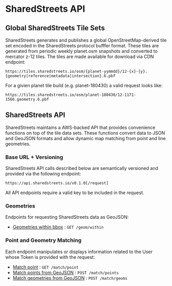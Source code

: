 # SharedStreets API

## Global SharedStreets Tile Sets

SharedStreets generates and publishes a global OpenStreetMap-derived tile set encoded in the SharedStreets protocol bufffer format. These tiles are generated from periodic weekly planet.osm snapshots and converted to mercator z-12 tiles. The tiles are made available for download via CDN endpoint:

`https://tiles.sharedstreets.io/osm/{planet-yymmdd}/12-{x}-{y}.{geometry|reference|metadata|intersection}.6.pbf` 

For a givien planet tile build (e.g. planet-180430) a valid request looks like:

`https://tiles.sharedstreets.io/osm/planet-180430/12-1171-1566.geometry.6.pbf`




## SharedStreets API 

SharedStreets maintains a AWS-backed API that provides convenience functions on top of the tile data sets. These functions convert data to JSON and GeoJSON formats and allow dynamic map matching from point and line geometries. 

### Base URL + Versioning
SharedStreets API calls described below are semantically versioned and provided via the following endpoint:

`https://api.sharedstreets.io/v0.1.0[/request]`

All API endpoints require a valid key to be included in the request.

### Geometries

Endpoints for requesting SharedStreets data as GeoJSON:

* [Geometries within bbox](geom/within.md) : `GET /geom/within`


### Point and Geometry Matching

Each endpoint manipulates or displays information related to the User whose
Token is provided with the request:

* [Match point](match/point.md) : `GET /match/point`
* [Match points from GeoJSON](match/point.md) : `POST /match/points`
* [Match geometries from GeoJSON](match/geoms.md) : `POST /match/geoms`

